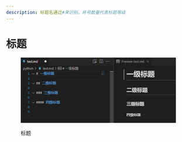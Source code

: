 ```yaml
---
description: 标题名通过#来识别，井号数量代表标题等级
---
```


# 标题

<figure><img src=".gitbook/assets/image (2).png" alt=""><figcaption><p>标题</p></figcaption></figure>
